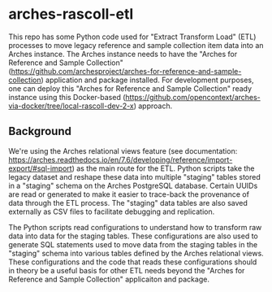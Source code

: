 # arches-rascoll-etl

This repo has some Python code used for "Extract Transform Load" (ETL) processes to move legacy reference and sample collection item data into an Arches instance. The Arches instance needs to have the "Arches for Reference and Sample Collection" (https://github.com/archesproject/arches-for-reference-and-sample-collection) application and package installed. For development purposes, one can deploy this "Arches for Reference and Sample Collection" ready instance using this Docker-based (https://github.com/opencontext/arches-via-docker/tree/local-rascoll-dev-2-x) approach.

## Background

We're using the Arches relational views feature (see documentation: https://arches.readthedocs.io/en/7.6/developing/reference/import-export/#sql-import) as the main route for the ETL. Python scripts take the legacy dataset and reshape these data into multiple "staging" tables stored in a "staging" schema on the Arches PostgreSQL database. Certain UUIDs are read or generated to make it easier to trace-back the provenance of data through the ETL process. The "staging" data tables are also saved externally as CSV files to facilitate debugging and replication. 

The Python scripts read configurations to understand how to transform raw data into data for the staging tables. These configurations are also used to generate SQL statements used to move data from the staging tables in the "staging" schema into various tables defined by the Arches relational views. These configurations and the code that reads these configurations should in theory be a useful basis for other ETL needs beyond the "Arches for Reference and Sample Collection" applicaiton and package.

